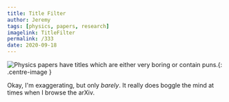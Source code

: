 ```yaml
---
title: Title Filter
author: Jeremy
tags: [physics, papers, research]
imagelink: TitleFilter
permalink: /333
date: 2020-09-18
---
```


![Physics papers have titles which are either very boring or contain puns.](https://res.cloudinary.com/dh3hm8pb7/image/upload/c_scale,q_auto:best/v1535842782/Handwaving/Published/TitleFilter.png){: .centre-image }

Okay, I'm exaggerating, but only *barely*. It really does boggle the mind at times when I browse the arXiv.
